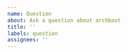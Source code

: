 ```yaml
---
name: Question
about: Ask a question about archboot
title: ''
labels: question
assignees: ''
---
```


<!-- Please search existing issues to avoid creating duplicates. -->
